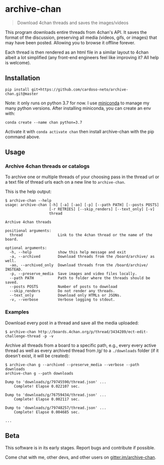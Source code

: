 # archive-chan
> Download 4chan threads and saves the images/videos

This program downloads entire threads from 4chan's API.
It saves the format of the discussion, preserving all media (videos, gifs, or images) that may have been posted.
Allowing you to browse it offline forever. 

Each thread is then rendered as an html file in a similar layout to 4chan albeit a lot simplified (any front-end engineers feel like improving it? All help is welcome).

## Installation

`pip install git+https://github.com/cardoso-neto/archive-chan.git@master`

Note:
it only runs on python 3.7 for now.
I use [miniconda](https://docs.conda.io/projects/conda/en/latest/user-guide/install/linux.html) to manage my many python versions.
After installing miniconda, you can create an env with:

`conda create --name chan python=3.7`

Activate it with `conda activate chan` then install archive-chan with the pip command above.

## Usage

### Archive 4chan threads or catalogs

To archive one or multiple threads of your choosing pass in the thread url or a text file of thread urls each on a new line to `archive-chan`.

This is the help output:
```
$ archive-chan --help
usage: archive-chan [-h] [-a] [-ao] [-p] [--path PATH] [--posts POSTS]
                    [-r RETRIES] [--skip_renders] [--text_only] [-v]
                    thread

Archive 4chan threads

positional arguments:
  thread                Link to the 4chan thread or the name of the board.

optional arguments:
  -h, --help            show this help message and exit
  -a, --archived        Download threads from the /board/archive/ as well.
  -ao, --archived_only  Download threads from the /board/archive/ INSTEAD.
  -p, --preserve_media  Save images and video files locally.
  --path PATH           Path to folder where the threads should be saved.
  --posts POSTS         Number of posts to download
  --skip_renders        Do not render any threads.
  --text_only           Download only HTMLs or JSONs.
  -v, --verbose         Verbose logging to stdout.
```

### Examples

Download every post in a thread and save all the media uploaded:
```
$ archive-chan http://boards.4chan.org/p/thread/3434289/ect-edit-challenge-thread -p -v
```

Archive all threads from a board to a specific path, e.g., every every active thread as well as every archived thread from /g/ to a `./downloads` folder (if it doesn't exist, it will be created):
```
$ archive-chan g --archived --preserve_media --verbose --path downloads
archive-chan g --path downloads

Dump to 'downloads/g/79745590/thread.json' ...
    Complete! Elapse 0.022107 sec.

Dump to 'downloads/g/76759434/thread.json' ...
    Complete! Elapse 0.002117 sec.

Dump to 'downloads/g/79748257/thread.json' ...
    Complete! Elapse 0.004685 sec.

...
```

## Beta

This software is in its early stages.
Report bugs and contribute if possible.

Come chat with me, other devs, and other users on [gitter.im/archive-chan](https://gitter.im/archive-chan/).
